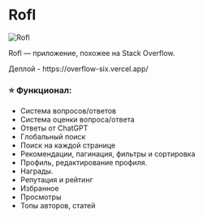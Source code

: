# Rofl

![Rofl](https://i.ibb.co/9cb2mXt/rofl.png)

<p>Rofl — приложение, похожее на Stack Overflow.</p>
<p>Деплой - https://overflow-six.vercel.app/</p>

### ⭐ Функционал:

- Система вопросов/ответов
- Система оценки вопроса/ответа
- Ответы от ChatGPT
- Глобальный поиск
- Поиск на каждой странице
- Рекомендации, пагинация, фильтры и сортировка
- Профиль, редактирование профиля.
- Награды.
- Репутация и рейтинг
- Избранное
- Просмотры
- Топы авторов, статей

